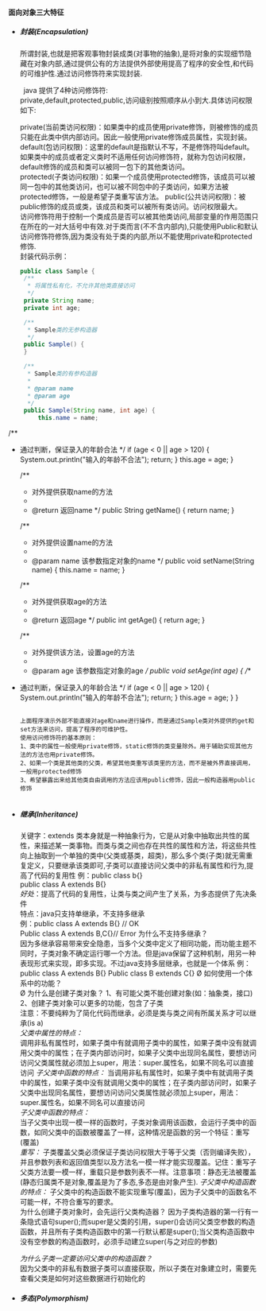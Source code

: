 #### 面向对象三大特征
- ##### 封装(Encapsulation)  
   所谓封装,也就是把客观事物封装成类(对事物的抽象),是将对象的实现细节隐藏在对象内部,通过提供公有的方法提供外部使用提高了程序的安全性,和代码的可维护性.通过访问修饰符来实现封装.

   &ensp;java 提供了4种访问修饰符:  
   private,default,protected,public,访问级别按照顺序从小到大.具体访问权限如下:

   private(当前类访问权限)：如果类中的成员使用private修饰，则被修饰的成员只能在此类中供内部访问。因此一般使用private修饰成员属性，实现封装。  
   default(包访问权限)：这里的default是指默认不写，不是修饰符叫default。如果类中的成员或者定义类时不适用任何访问修饰符，就称为包访问权限，default修饰的成员和类可以被同一包下的其他类访问。  
   protected(子类访问权限)：如果一个成员使用protected修饰，该成员可以被同一包中的其他类访问，也可以被不同包中的子类访问，如果方法被protected修饰，一般是希望子类重写该方法。
   public(公共访问权限)：被public修饰的成员或类，该成员和类可以被所有类访问。访问权限最大。  
   访问修饰符用于控制一个类成员是否可以被其他类访问,局部变量的作用范围只在所在的一对大括号中有效.对于类而言(不不含内部内),只能使用Public和默认访问修饰符修饰,因为类没有处于类的内部,所以不能使用private和protected修饰.  
   封装代码示例：

   ```java
   public class Sample {
    /**
     * 将属性私有化，不允许其他类直接访问
     */
    private String name;
    private int age;

    /**
     * Sample类的无参构造器
     */
    public Sample() {
    }

    /**
     * Sample类的有参构造器
     *
     * @param name
     * @param age
     */
    public Sample(String name, int age) {
        this.name = name;
/**
 * 通过判断，保证录入的年龄合法
 */
        if (age < 0 || age > 120) {
            System.out.println("输入的年龄不合法");
            return;
        }
        this.age = age;
    }

    /**
     * 对外提供获取name的方法
     *
     * @return 返回name
     */
    public String getName() {
        return name;
    }

    /**
     * 对外提供设置name的方法
     *
     * @param name 该参数指定对象的name
     */
    public void setName(String name) {
        this.name = name;
    }

    /**
     * 对外提供获取age的方法
     *
     * @return 返回age
     */
    public int getAge() {
        return age;
    }

    /**
     * 对外提供该方法，设置age的方法
     *
     * @param age 该参数指定对象的age
     */
    public void setAge(int age) {
/**
 * 通过判断，保证录入的年龄合法
 */
        if (age < 0 || age > 120) {
            System.out.println("输入的年龄不合法");
            return;
        }
        this.age = age;
    }
   }
   ```

   上面程序演示外部不能直接对age和name进行操作，而是通过Sample类对外提供的get和set方法来访问，提高了程序的可维护性。  
   使用访问修饰符的基本原则：  
   1、类中的属性一般使用private修饰，static修饰的类变量除外。用于辅助实现其他方法的方法也用private修饰。  
   2、如果一个类是其他类的父类，希望其他类重写该类里的方法，而不是被外界直接调用，一般用protected修饰  
   3、希望暴露出来给其他类自由调用的方法应该用public修饰，因此一般构造器用public修饰


- ##### 继承(Inheritance)  
    关键字：extends
    类本身就是一种抽象行为，它是从对象中抽取出共性的属性，来描述某一类事物。而类与类之间也存在共性的属性和方法，将这些共性向上抽取到一个单独的类中(父类或基类，超类)，那么多个类(子类)就无需重复定义，只要继承该类即可,子类可以直接访问父类中的非私有属性和行为,提高了代码的复用性
    例：public class b{}  
    public class A extends B{}    
   *好处*：提高了代码的复用性，让类与类之间产生了关系，为多态提供了先决条件  
    特点：java只支持单继承，不支持多继承  
    例：public class A extends B{} //   OK  
    Public class A extends B,C{}//  Error
    为什么不支持多继承？  
    因为多继承容易带来安全隐患，当多个父类中定义了相同功能，而功能主题不同时，子类对象不确定运行哪一个方法。但是java保留了这种机制，用另一种表现形式来实现，即多实现。不过java支持多层继承，也就是一个体系
    例：public class A extends B{}
    Public class B extends C{}
    Ø 如何使用一个体系中的功能？  
    Ø 为什么是创建子类对象？
     1、有可能父类不能创建对象(如：抽象类，接口)  
     2、创建子类对象可以更多的功能，包含了子类  
    注意：不要纯粹为了简化代码而继承，必须是类与类之间有所属关系才可以继承(is a)  
    *父类中属性的特点：*  
    调用非私有属性时，如果子类中有就调用子类中的属性，如果子类中没有就调用父类中的属性；在子类内部访问时，如果子父类中出现同名属性，要想访问访问父类属性就必须加上super，用法：super.属性名，如果不同名可以直接访问
    *子父类中函数的特点：*
      当调用非私有属性时，如果子类中有就调用子类中的属性，如果子类中没有就调用父类中的属性；在子类内部访问时，如果子父类中出现同名属性，要想访问访问父类属性就必须加上super，用法：super.属性名，如果不同名可以直接访问  
    *子父类中函数的特点：*  
      当子父类中出现一模一样的函数时，子类对象调用该函数，会运行子类中的函数，如同父类中的函数被覆盖了一样，这种情况是函数的另一个特征：重写(覆盖)  
    *重写：*
      子类覆盖父类必须保证子类访问权限大于等于父类（否则编译失败），并且参数列表和返回值类型以及方法名一模一样才能实现覆盖。记住：重写子父类方法要一模一样，重载只是参数列表不一样。注意事项：静态无法被覆盖(静态归属类不是对象,覆盖是为了多态,多态是由对象产生).
      *子父类中构造函数的特点：*
      子父类中的构造函数不能实现重写(覆盖)，因为子父类中的函数名不可能一样，不符合重写的要求。  
      为什么创建子类对象时，会先运行父类构造器？
      因为子类构造器的第一行有一条隐式语句super();而super是父类的引用，super()会访问父类空参数的构造函数，并且所有子类构造函数中的第一行默认都是super();当父类构造函数中没有空参数的构造函数时，必须手动建立super(与之对应的参数)

    *为什么子类一定要访问父类中的构造函数？*  
    因为父类中的非私有数据子类可以直接获取，所以子类在对象建立时，需要先查看父类是如何对这些数据进行初始化的  




- ##### 多态(Polymorphism)
    
